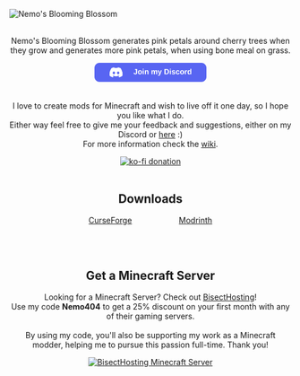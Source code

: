 ![Nemo's Blooming Blossom](https://github.com/NemoNotFound/NemosBloomingBlossom/blob/master/src/main/resources/assets/nemos-blooming-blossom/title.png?raw=true)
<br><br>

<p align="center">
  Nemo's Blooming Blossom generates pink petals around cherry trees when <br>
  they grow and generates more pink petals, when using bone meal on grass. <br>
</p>

<div align="center">
  <a href="https://discord.com/invite/yxs9dga" target="_blank">
    <img src="https://github.com/NemoNotFound/NemoNotFound/blob/master/resources/svg/join_discord_button.svg?raw=true" alt="ko-fi donation" width="200">
  </a>
</div>

<br>

<p align="center">
  I love to create mods for Minecraft and wish to live off it one day, so I hope you like what I do. <br>
  Either way feel free to give me your feedback and suggestions, either on my Discord or <a href="https://github.com/NemoNotFound/NemosBloomingBlossom/discussions/">here</a> :)
  <br>
  For more information check the <a href="https://www.nemonotfound.com/minecraft-mods/nemos-blooming-blossom/wiki">wiki</a>.
</p>

<div align="center">
  <a href="https://ko-fi.com/J3J5UXAPK">
    <img src="https://ko-fi.com/img/githubbutton_sm.svg" alt="ko-fi donation">
  </a>
</div>

<br>

<h2 align="center">Downloads</h2>
<p align="center">
  <a href="https://curseforge.com/minecraft/mc-mods/nemos-blooming-blossom">CurseForge</a>&emsp;&emsp;&emsp;&emsp;&emsp;&emsp;<a href="https://modrinth.com/mod/nemos-blooming-blossom">Modrinth</a>
</p>

<br>
<br>

<h2 align="center">Get a Minecraft Server</h2>
<div align="center">
    <p>
        Looking for a Minecraft Server? Check out <a href="https://bisecthosting.com/Nemo404">BisectHosting</a>! <br>
        Use my code <span style="font-weight: bold;">Nemo404</span> to get a 25% discount on your first month with any of their gaming servers. <br><br>
        By using my code, you'll also be supporting my work as a Minecraft modder, helping me to pursue this passion full-time. Thank you!
    </p>
    <a href="https://bisecthosting.com/Nemo404">
        <img src="https://www.bisecthosting.com/partners/custom-banners/e6d95b5e-b7fb-47eb-ad78-4dc6071a6171.webp" alt="BisectHosting Minecraft Server">
    </a>
</div>
